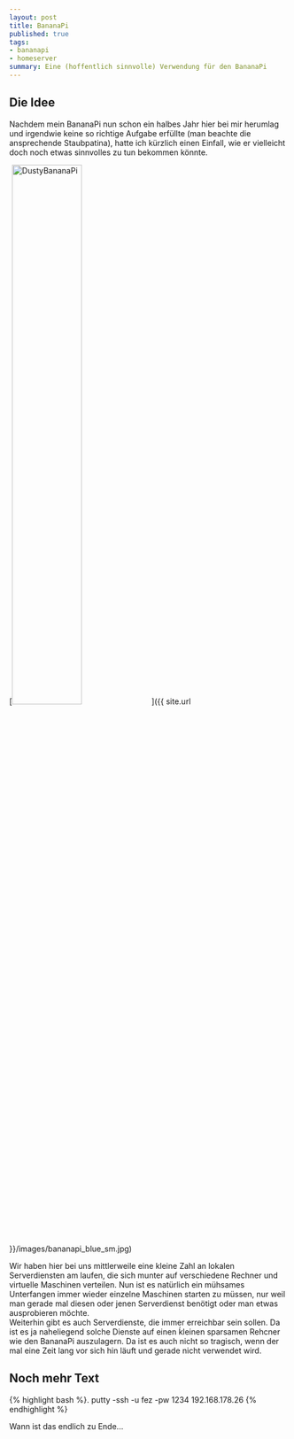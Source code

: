 ```yaml
---
layout: post
title: BananaPi
published: true
tags:
- bananapi
- homeserver
summary: Eine (hoffentlich sinnvolle) Verwendung für den BananaPi
---
```


## Die Idee
Nachdem mein BananaPi nun schon ein halbes Jahr hier bei mir herumlag und irgendwie keine so richtige Aufgabe erfüllte (man beachte die ansprechende Staubpatina), hatte ich kürzlich einen Einfall, wie er vielleicht doch noch etwas sinnvolles zu tun bekommen könnte.

[<img src="{{ site.url }}/images/bananapi_blue_sm.jpg" alt="DustyBananaPi" style="width: 50%;max-height: 100%"/>]({{ site.url }}/images/bananapi_blue_sm.jpg)

Wir haben hier bei uns mittlerweile eine kleine Zahl an lokalen Serverdiensten am laufen, die sich munter auf verschiedene Rechner und virtuelle Maschinen verteilen. Nun ist es natürlich ein mühsames Unterfangen immer wieder einzelne Maschinen starten zu müssen, nur weil man gerade mal diesen oder jenen Serverdienst benötigt oder man etwas ausprobieren möchte.  
Weiterhin gibt es auch Serverdienste, die immer erreichbar sein sollen. Da ist es ja naheliegend solche Dienste auf einen ḱleinen sparsamen Rehcner wie den BananaPi auszulagern. Da ist es auch nicht so tragisch, wenn der mal eine Zeit lang vor sich hin läuft und gerade nicht verwendet wird.

## Noch mehr Text

{% highlight bash %}.
putty -ssh -u fez -pw 1234 192.168.178.26
{% endhighlight %}

Wann ist das endlich zu Ende...
